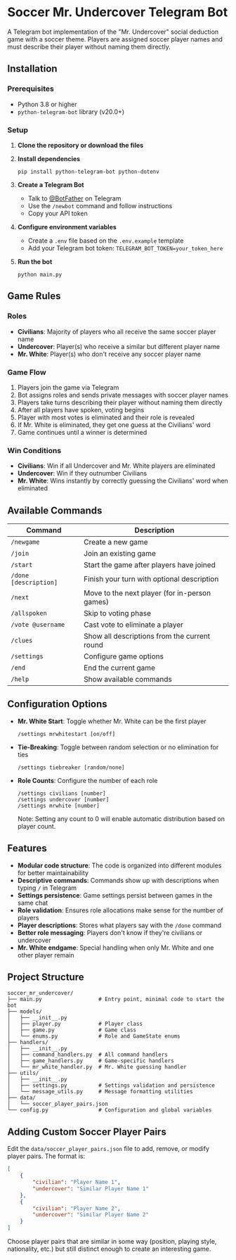 # Soccer Mr. Undercover Telegram Bot

A Telegram bot implementation of the "Mr. Undercover" social deduction game with a soccer theme. Players are assigned soccer player names and must describe their player without naming them directly.

## Installation

### Prerequisites
- Python 3.8 or higher
- `python-telegram-bot` library (v20.0+)

### Setup

1. **Clone the repository or download the files**

2. **Install dependencies**
   ```
   pip install python-telegram-bot python-dotenv
   ```

3. **Create a Telegram Bot**
   - Talk to [@BotFather](https://t.me/BotFather) on Telegram
   - Use the `/newbot` command and follow instructions
   - Copy your API token

4. **Configure environment variables**
   - Create a `.env` file based on the `.env.example` template
   - Add your Telegram bot token: `TELEGRAM_BOT_TOKEN=your_token_here`

5. **Run the bot**
   ```
   python main.py
   ```

## Game Rules

### Roles
- **Civilians**: Majority of players who all receive the same soccer player name
- **Undercover**: Player(s) who receive a similar but different player name
- **Mr. White**: Player(s) who don't receive any soccer player name

### Game Flow
1. Players join the game via Telegram
2. Bot assigns roles and sends private messages with soccer player names
3. Players take turns describing their player without naming them directly
4. After all players have spoken, voting begins
5. Player with most votes is eliminated and their role is revealed
6. If Mr. White is eliminated, they get one guess at the Civilians' word
7. Game continues until a winner is determined

### Win Conditions
- **Civilians**: Win if all Undercover and Mr. White players are eliminated
- **Undercover**: Win if they outnumber Civilians
- **Mr. White**: Wins instantly by correctly guessing the Civilians' word when eliminated

## Available Commands

| Command | Description |
|---------|-------------|
| `/newgame` | Create a new game |
| `/join` | Join an existing game |
| `/start` | Start the game after players have joined |
| `/done [description]` | Finish your turn with optional description |
| `/next` | Move to the next player (for in-person games) |
| `/allspoken` | Skip to voting phase |
| `/vote @username` | Cast vote to eliminate a player |
| `/clues` | Show all descriptions from the current round |
| `/settings` | Configure game options |
| `/end` | End the current game |
| `/help` | Show available commands |

## Configuration Options

- **Mr. White Start**: Toggle whether Mr. White can be the first player
  ```
  /settings mrwhitestart [on/off]
  ```

- **Tie-Breaking**: Toggle between random selection or no elimination for ties
  ```
  /settings tiebreaker [random/none]
  ```

- **Role Counts**: Configure the number of each role
  ```
  /settings civilians [number]
  /settings undercover [number]
  /settings mrwhite [number]
  ```
  Note: Setting any count to 0 will enable automatic distribution based on player count.

## Features

- **Modular code structure**: The code is organized into different modules for better maintainability
- **Descriptive commands**: Commands show up with descriptions when typing `/` in Telegram
- **Settings persistence**: Game settings persist between games in the same chat
- **Role validation**: Ensures role allocations make sense for the number of players
- **Player descriptions**: Stores what players say with the `/done` command
- **Better role messaging**: Players don't know if they're civilians or undercover
- **Mr. White endgame**: Special handling when only Mr. White and one other player remain

## Project Structure

```
soccer_mr_undercover/
├── main.py                  # Entry point, minimal code to start the bot
├── models/
│   ├── __init__.py
│   ├── player.py            # Player class
│   ├── game.py              # Game class
│   └── enums.py             # Role and GameState enums
├── handlers/
│   ├── __init__.py
│   ├── command_handlers.py  # All command handlers
│   ├── game_handlers.py     # Game-specific handlers
│   └── mr_white_handler.py  # Mr. White guessing handler
├── utils/
│   ├── __init__.py
│   ├── settings.py          # Settings validation and persistence
│   └── message_utils.py     # Message formatting utilities
├── data/
│   └── soccer_player_pairs.json
└── config.py                # Configuration and global variables
```

## Adding Custom Soccer Player Pairs

Edit the `data/soccer_player_pairs.json` file to add, remove, or modify player pairs. The format is:

```json
[
    {
        "civilian": "Player Name 1",
        "undercover": "Similar Player Name 1"
    },
    {
        "civilian": "Player Name 2",
        "undercover": "Similar Player Name 2"
    }
]
```

Choose player pairs that are similar in some way (position, playing style, nationality, etc.) but still distinct enough to create an interesting game.